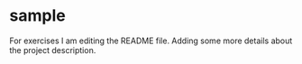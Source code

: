 # sample
For exercises
I am editing the README file. Adding some more details about the project description.
